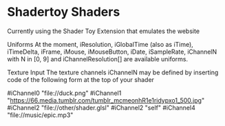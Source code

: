 # Shadertoy Shaders

Currently using the Shader Toy Extension that emulates the website

Uniforms At the moment, iResolution, iGlobalTime (also as iTime), iTimeDelta,
iFrame, iMouse, iMouseButton, iDate, iSampleRate, iChannelN with N in [0, 9] and
iChannelResolution[] are available uniforms.

Texture Input The texture channels iChannelN may be defined by inserting code of
the following form at the top of your shader

#iChannel0 "file://duck.png" #iChannel1
"https://66.media.tumblr.com/tumblr_mcmeonhR1e1ridypxo1_500.jpg" #iChannel2
"file://other/shader.glsl" #iChannel2 "self" #iChannel4 "file://music/epic.mp3"
